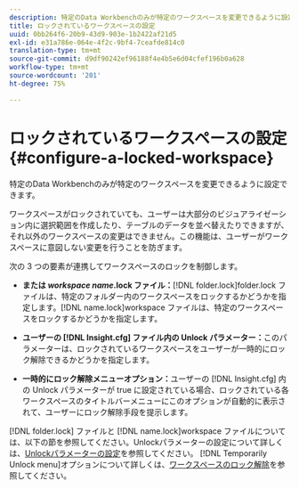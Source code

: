 ```yaml
---
description: 特定のData Workbenchのみが特定のワークスペースを変更できるように設定できます。
title: ロックされているワークスペースの設定
uuid: 0bb264f6-20b9-43d9-903e-1b2422af21d5
exl-id: e31a786e-064e-4f2c-9bf4-7ceafde814c0
translation-type: tm+mt
source-git-commit: d9df90242ef96188f4e4b5e6d04cfef196b0a628
workflow-type: tm+mt
source-wordcount: '201'
ht-degree: 75%

---
```


# ロックされているワークスペースの設定{#configure-a-locked-workspace}

特定のData Workbenchのみが特定のワークスペースを変更できるように設定できます。

ワークスペースがロックされていても、ユーザーは大部分のビジュアライゼーション内に選択範囲を作成したり、テーブルのデータを並べ替えたりできますが、それ以外のワークスペースの変更はできません。この機能は、ユーザーがワークスペースに意図しない変更を行うことを防ぎます。

次の 3 つの要素が連携してワークスペースのロックを制御します。

* **または *workspace name*.lock ファイル：**[!DNL folder.lock]folder.lock ファイルは、特定のフォルダー内のワークスペースをロックするかどうかを指定します。[!DNL name.lock]workspace   ファイルは、特定のワークスペースをロックするかどうかを指定します。

* **ユーザーの [!DNL Insight.cfg] ファイル内の Unlock パラメーター：**&#x200B;このパラメーターは、ロックされているワークスペースをユーザーが一時的にロック解除できるかどうかを指定します。
* **一時的にロック解除メニューオプション：**&#x200B;ユーザーの [!DNL Insight.cfg] 内の Unlock パラメーターが true に設定されている場合、ロックされている各ワークスペースのタイトルバーメニューにこのオプションが自動的に表示されて、ユーザーにロック解除手段を提示します。

[!DNL folder.lock] ファイルと [!DNL name.lock]workspace   ファイルについては、以下の節を参照してください。Unlockパラメーターの設定について詳しくは、[Unlockパラメーターの設定](../../../../home/c-get-started/c-intf-anlys-ftrs/c-config-locked-wkspc/c-unlck-param.md#concept-b018a85c6217489aa01b17845872df7f)を参照してください。 [!DNL Temporarily Unlock menu]オプションについて詳しくは、[ワークスペースのロック解除](../../../../home/c-get-started/c-work-worksp/c-unlock-wksp.md#concept-18ada952aecf45c79a806b31b294023e)を参照してください。

